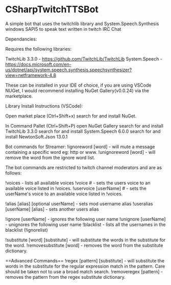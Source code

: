 # CSharpTwitchTTSBot
 
 A simple bot that uses the twitchlib library and System.Speech.Synthesis windows SAPI5 to speak text written in twitch IRC Chat

 Dependancies:

 Requires the following libraries:

 TwitchLib 3.3.0 - https://github.com/TwitchLib/TwitchLib
 System.Speech - https://docs.microsoft.com/en-us/dotnet/api/system.speech.synthesis.speechsynthesizer?view=netframework-4.8

These can be installed in your IDE of choice, if you are using VSCode NUGet, I would recommend installing NuGet Gallery(v0.0.24) via the marketplace.

Library Install Instructions (VSCode):

Open market place (Ctrl+Shift+x)
search for and install NuGet.

In Command Pallet (Ctrl+Shift+P)
open NuGet Gallery
search for and install TwitchLib 3.3.0
search for and install System.Speech 6.0.0
search for and install NewtonSoft.Json 13.0.1


Bot commands for Streamer:
!ignoreword [word] - will mute a message containing a specific word eg: http or www.
!unignoreword [word] - will remove the word from the ignore word list.


The bot commands are restricted to twitch channel moderators and are as follows:

!voices - lists all available voices
!voice # - sets the users voice to an available voice listed in !voices.
!uservoice [userName] # - sets the userName's voice to an available voice listed in !voices.  

!alias [alias] [optional userName] - sets mod username alias
!useralias [userName] [alias] - sets another users alias

!ignore [userName] - ignores the following user name
!unignore [userName] - unignores the following user name
!blacklist - lists all the usernames in the blacklist (!ignorelist)

!substitute [word] [substitute] - will substitute the words in the substitute for the word.
!removesubstitute [word] - removes the word from the substitute dictionary.


==Advanced Commands==
!regex [pattern] [substitute] - will substitute the words in the substitute for the regular expression match in the pattern. Care should be taken not to use a broad match search.
!removeregex [pattern] - removes the pattern from the regex substitute dictionary.




